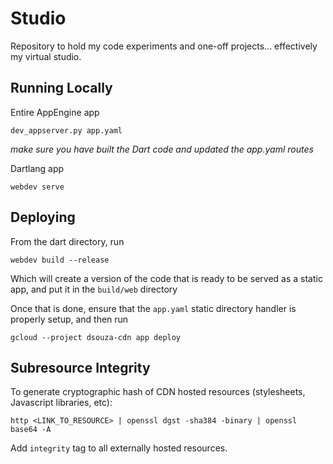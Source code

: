 # Studio
Repository to hold my code experiments and one-off projects... effectively my virtual studio.

## Running Locally
Entire AppEngine app
```
dev_appserver.py app.yaml
```
*make sure you have built the Dart code and updated the app.yaml routes*

Dartlang app
```
webdev serve
```

## Deploying
From the dart directory, run
```
webdev build --release
```
Which will create a version of the code that is ready to be served as a static app, and put it in the `build/web` directory

Once that is done, ensure that the `app.yaml` static directory handler is properly setup, and then run
```
gcloud --project dsouza-cdn app deploy
```

## Subresource Integrity
To generate cryptographic hash of CDN hosted resources (stylesheets, Javascript libraries, etc):
```
http <LINK_TO_RESOURCE> | openssl dgst -sha384 -binary | openssl base64 -A
```

Add `integrity` tag to all externally hosted resources.
